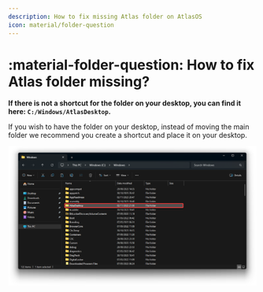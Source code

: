 ```yaml
---
description: How to fix missing Atlas folder on AtlasOS
icon: material/folder-question
---
```


# :material-folder-question: How to fix Atlas folder missing?

**If there is not a shortcut for the folder on your desktop, you can find it here: `C:/Windows/AtlasDesktop`.**

If you wish to have the folder on your desktop, instead of moving the main folder we recommend you create a shortcut and place it on your desktop.

![The AtlasDesktop folder on an AtlasOS installation, located in the Windows folder](../../assets/images/atlasdesktop-windows-folder.png)